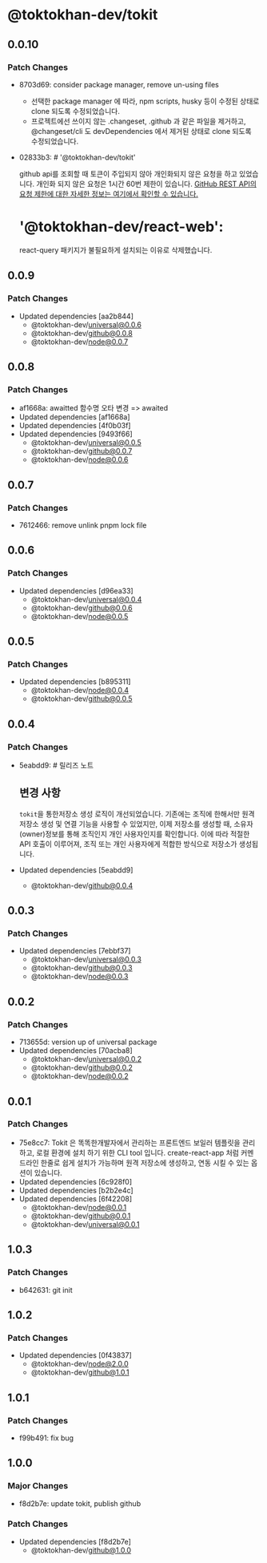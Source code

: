 # @toktokhan-dev/tokit

## 0.0.10

### Patch Changes

- 8703d69: consider package manager, remove un-using files

  - 선택한 package manager 에 따라, npm scripts, husky 등이 수정된 상태로 clone 되도록 수정되었습니다.
  - 프로젝트에선 쓰이지 않는 .changeset, .github 과 같은 파일을 제거하고, @changeset/cli 도 devDependencies 에서 제거된 상태로 clone 되도록 수정되었습니다.

- 02833b3: # '@toktokhan-dev/tokit'

  github api를 조회할 때 토큰이 주입되지 않아 개인화되지 않은 요청을 하고 있었습니다. 개인화 되지 않은 요청은 1시간 60번 제한이 있습니다.
  [GitHub REST API의 요청 제한에 대한 자세한 정보는 여기에서 확인할 수 있습니다.](https://docs.github.com/en/rest/using-the-rest-api/rate-limits-for-the-rest-api?apiVersion=2022-11-28)

  # '@toktokhan-dev/react-web':

  react-query 패키지가 불필요하게 설치되는 이유로 삭제했습니다.

## 0.0.9

### Patch Changes

- Updated dependencies [aa2b844]
  - @toktokhan-dev/universal@0.0.6
  - @toktokhan-dev/github@0.0.8
  - @toktokhan-dev/node@0.0.7

## 0.0.8

### Patch Changes

- af1668a: awaitted 함수명 오타 변경 => awaited
- Updated dependencies [af1668a]
- Updated dependencies [4f0b03f]
- Updated dependencies [9493f66]
  - @toktokhan-dev/universal@0.0.5
  - @toktokhan-dev/github@0.0.7
  - @toktokhan-dev/node@0.0.6

## 0.0.7

### Patch Changes

- 7612466: remove unlink pnpm lock file

## 0.0.6

### Patch Changes

- Updated dependencies [d96ea33]
  - @toktokhan-dev/universal@0.0.4
  - @toktokhan-dev/github@0.0.6
  - @toktokhan-dev/node@0.0.5

## 0.0.5

### Patch Changes

- Updated dependencies [b895311]
  - @toktokhan-dev/node@0.0.4
  - @toktokhan-dev/github@0.0.5

## 0.0.4

### Patch Changes

- 5eabdd9: # 릴리즈 노트

  ## 변경 사항

  `tokit`을 통한저장소 생성 로직이 개선되었습니다. 기존에는 조직에 한해서만 원격 저장소 생성 및 연결 기능을 사용할 수 있었지만, 이제 저장소를 생성할 때, 소유자(owner)정보를 통해 조직인지 개인 사용자인지를 확인합니다. 이에 따라 적절한 API 호출이 이루어져, 조직 또는 개인 사용자에게 적합한 방식으로 저장소가 생성됩니다.

- Updated dependencies [5eabdd9]
  - @toktokhan-dev/github@0.0.4

## 0.0.3

### Patch Changes

- Updated dependencies [7ebbf37]
  - @toktokhan-dev/universal@0.0.3
  - @toktokhan-dev/github@0.0.3
  - @toktokhan-dev/node@0.0.3

## 0.0.2

### Patch Changes

- 713655d: version up of universal package
- Updated dependencies [70acba8]
  - @toktokhan-dev/universal@0.0.2
  - @toktokhan-dev/github@0.0.2
  - @toktokhan-dev/node@0.0.2

## 0.0.1

### Patch Changes

- 75e8cc7: Tokit 은 똑똑한개발자에서 관리하는 프론트엔드 보일러 템플릿을 관리하고, 로컬 환경에 설치 하기 위한 CLI tool 입니다.
  create-react-app 처럼 커멘드라인 한줄로 쉽게 설치가 가능하며 원격 저장소에 생성하고, 연동 시킬 수 있는 옵션이 있습니다.
- Updated dependencies [6c928f0]
- Updated dependencies [b2b2e4c]
- Updated dependencies [6f42208]
  - @toktokhan-dev/node@0.0.1
  - @toktokhan-dev/github@0.0.1
  - @toktokhan-dev/universal@0.0.1

## 1.0.3

### Patch Changes

- b642631: git init

## 1.0.2

### Patch Changes

- Updated dependencies [0f43837]
  - @toktokhan-dev/node@2.0.0
  - @toktokhan-dev/github@1.0.1

## 1.0.1

### Patch Changes

- f99b491: fix bug

## 1.0.0

### Major Changes

- f8d2b7e: update tokit, publish github

### Patch Changes

- Updated dependencies [f8d2b7e]
  - @toktokhan-dev/github@1.0.0
